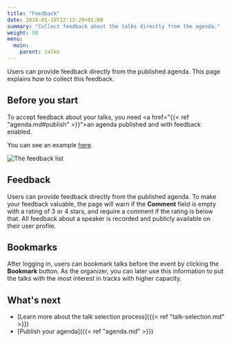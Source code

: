 ```yaml
---
title: "Feedback"
date: 2018-01-18T22:13:29+01:00
summary: "Collect feedback about the talks directly from the agenda."
weight: 50
menu:
  main:
    parent: talks
---
```


Users can provide feedback directly from the published agenda. This page explains how to collect this feedback.

## Before you start

To accept feedback about your talks, you need <a href="{{< ref "agenda.md#publish" >}}">an agenda</a> published and with feedback enabled.

You can see an example [here](https://www.koliseo.com/demo).

![The feedback list](/img/screenshots/talks/feedback-list.jpg)

## Feedback

Users can provide feedback directly from the published agenda. To make your feedback valuable, the page will warn if the **Comment** field is empty with a rating of 3 or 4 stars, and require a comment if the rating is below that. All feedback about a speaker is recorded and publicly available on their user profile.

## Bookmarks

After logging in, users can bookmark talks before the event by clicking the **Bookmark** button. As the organizer, you can later use this information to put the talks with the most interest in tracks with higher capacity.

## What's next

- [Learn more about the talk selection process]({{< ref "talk-selection.md" >}})
- [Publish your agenda]({{< ref "agenda.md" >}})
